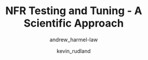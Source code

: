 ---
layout: presentation
description: A presentation to Devoxx UK 2016 on NFR Testing and Tuning - A Scientific Approach by Andrew Harmel-Law & Kevin Rudland
category: Presentations
tags: [Java, Development, Testing, Learning]
author: [andrew_harmel-law, kevin_rudland]
comments: true
title: NFR Testing and Tuning - A Scientific Approach
event: Devoxx London 2016
eventurl: http://www.devoxx.co.uk/
video: https://www.youtube.com/watch?v=SgM-ZRs-CyY
image: https://i.ytimg.com/vi/SgM-ZRs-CyY/hqdefault.jpg
---